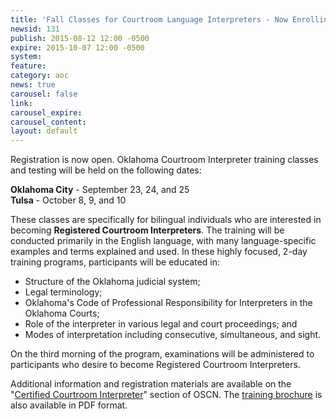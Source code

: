 ```yaml
---
title: 'Fall Classes for Courtroom Language Interpreters - Now Enrolling'
newsid: 131
publish: 2015-08-12 12:00 -0500
expire: 2015-10-07 12:00 -0500
system: 
feature: 
category: aoc
news: true
carousel: false
link: 
carousel_expire: 
carousel_content: 
layout: default
---
```

<p>Registration is now open. Oklahoma Courtroom Interpreter training classes and testing will be held on the following dates:</p>
<p><strong>Oklahoma City</strong> - September 23, 24, and 25<br>
<strong>Tulsa</strong> - October 8, 9, and 10</p>
<p>These classes are specifically for bilingual individuals who are interested in becoming <strong>Registered Courtroom Interpreters</strong>. The training will be conducted primarily in the English language, with many language-specific examples and terms explained and used. In these highly focused, 2-day training programs, participants will be educated in:</p>
<ul>
<li>Structure of the Oklahoma judicial system;</li>
<li>Legal terminology;</li>
<li>Oklahoma's Code of Professional Responsibility for Interpreters in the Oklahoma Courts;</li>
<li>Role of the interpreter in various legal and court proceedings; and</li>
<li>Modes of interpretation including consecutive, simultaneous, and sight.</li>
</ul>
<p>On the third morning of the program, examinations will be administered to participants who desire to become Registered Courtroom Interpreters. </p>
<p>Additional information and registration materials are available on the "<a href="http://www.oscn.net/static/forms/aoc_forms/interpreter.asp" target="_blank">Certified Courtroom Interpreter</a>" section of OSCN. The <a href="http://www.oscn.net/forms/interpreter/Training%20Schedule%20-%20Registered%20Interpreter%20Program.pdf" target="_blank">training brochure</a> is also available in PDF format.</p>